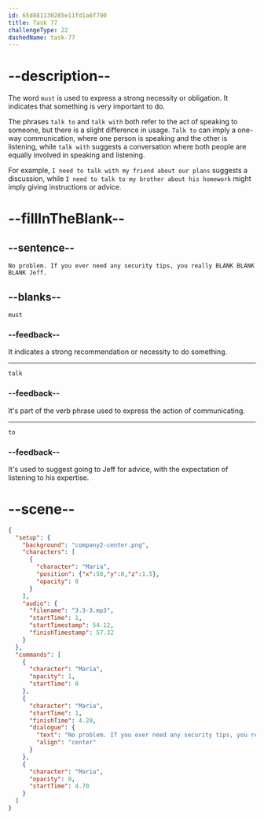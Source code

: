 ```yaml
---
id: 65d881130285e11fd1a6f790
title: Task 77
challengeType: 22
dashedName: task-77
---
```


<!-- (Audio) Maria: No problem. If you ever need any security tips, you really must talk to Jeff. -->

# --description--

The word `must` is used to express a strong necessity or obligation. It indicates that something is very important to do.

The phrases `talk to` and `talk with` both refer to the act of speaking to someone, but there is a slight difference in usage. `Talk to` can imply a one-way communication, where one person is speaking and the other is listening, while `talk with` suggests a conversation where both people are equally involved in speaking and listening.

For example, `I need to talk with my friend about our plans` suggests a discussion, while `I need to talk to my brother about his homework` might imply giving instructions or advice.

# --fillInTheBlank--

## --sentence--

`No problem. If you ever need any security tips, you really BLANK BLANK BLANK Jeff.`

## --blanks--

`must`

### --feedback--

It indicates a strong recommendation or necessity to do something.

---

`talk`

### --feedback--

It's part of the verb phrase used to express the action of communicating.

---

`to`

### --feedback--

It's used to suggest going to Jeff for advice, with the expectation of listening to his expertise.
# --scene--

```json
{
  "setup": {
    "background": "company2-center.png",
    "characters": [
      {
        "character": "Maria",
        "position": {"x":50,"y":0,"z":1.5},
        "opacity": 0
      }
    ],
    "audio": {
      "filename": "3.3-3.mp3",
      "startTime": 1,
      "startTimestamp": 54.12,
      "finishTimestamp": 57.32
    }
  },
  "commands": [
    {
      "character": "Maria",
      "opacity": 1,
      "startTime": 0
    },
    {
      "character": "Maria",
      "startTime": 1,
      "finishTime": 4.20,
      "dialogue": {
        "text": "No problem. If you ever need any security tips, you really must talk to Jeff.",
        "align": "center"
      }
    },
    {
      "character": "Maria",
      "opacity": 0,
      "startTime": 4.70
    }
  ]
}
```
